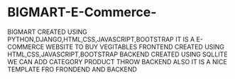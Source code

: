 # BIGMART-E-Commerce-
BIGMART CREATED USING PYTHON,DJANGO,HTML,CSS,JAVASCRIPT,BOOTSTRAP
IT IS A E-COMMERCE WEBSITE TO BUY VEGITABLES 
FRONTEND CREATED USING HTML,CSS,JAVASCRIPT,BOOTSTRAP
BACKEND CREATED USING SQLLITE
WE CAN ADD CATEGORY PRODUCT THROW BACKEND
ALSO IT IS A NICE TEMPLATE FRO FRONDEND AND BACKEND
